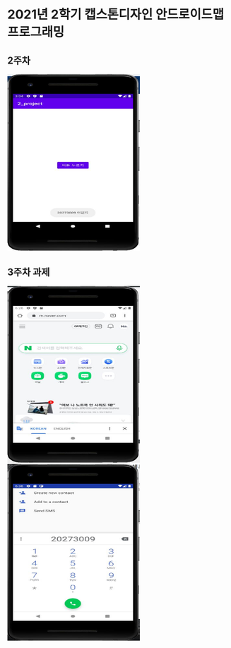 # 2021년 2학기 캡스톤디자인 안드로이드맵 프로그래밍

## 2주차
<img width="300" height="400" src="./png/캡스톤_20273009 이민지.JPG"></img>
## 3주차 과제
<img width="300" height="400" src="./png/naver.JPG"></img>
<img width="300" height="400" src="./png/전화걸기.JPG"></img>
